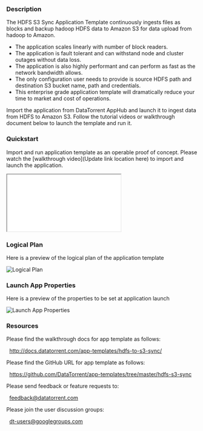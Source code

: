 ### Description
The HDFS S3 Sync Application Template continuously ingests files as blocks and backup hadoop HDFS data to Amazon S3 for data upload from hadoop to Amazon.
- The application scales linearly with number of block readers.
- The application is fault tolerant and can withstand node and cluster outages without data loss.
- The application is also highly performant and can perform as fast as the network bandwidth allows.
- The only configuration user needs to provide is source HDFS path and destination S3 bucket name, path and credentials.
- This enterprise grade application template will dramatically reduce your time to market and cost of operations.

Import the application from DataTorrent AppHub and launch it to ingest data from HDFS to Amazon S3. Follow the tutorial videos or walkthrough document below to launch the template and run it.

### Quickstart
Import and run application template as an operable proof of concept. Please watch the [walkthrough video](Update link location here) to import and launch the application.

<iframe src="Update link location here" allowfullscreen="allowfullscreen" class="video" id="basicVideo" ga-track="basicVideo"></iframe>

### Logical Plan

Here is a preview of the logical plan of the application template

![Logical Plan](https://drive.google.com/file/d/0B1WP4D3UdO_tbGl6aU5sU0xQd2M/preview)

### Launch App Properties

Here is a preview of the properties to be set at application launch

![Launch App Properties](https://drive.google.com/file/d/0B1WP4D3UdO_td3F5NGx3bllxVzg/preview)

### Resources

Please find the walkthrough docs for app template as follows:

&nbsp; <a href="http://docs.datatorrent.com/app-templates/hdfs-to-s3-sync/"  class="docs" id="docs" ga-track="docs" target="_blank">http://docs.datatorrent.com/app-templates/hdfs-to-s3-sync/</a>

Please find the GitHub URL for app template as follows:

&nbsp; <a href="https://github.com/DataTorrent/app-templates/tree/master/hdfs-to-s3-sync"  class="github" id="github" ga-track="github" target="_blank">https://github.com/DataTorrent/app-templates/tree/master/hdfs-s3-sync</a>

Please send feedback or feature requests to:

&nbsp; <a href="mailto:feedback@datatorrent.com"  class="feedback" id="feedback" ga-track="feedback">feedback@datatorrent.com</a>

Please join the user discussion groups:

&nbsp; <a href="mailto:dt-users@googlegroups.com"  class="maillist" id="maillist" ga-track="maillist">dt-users@googlegroups.com</a>
